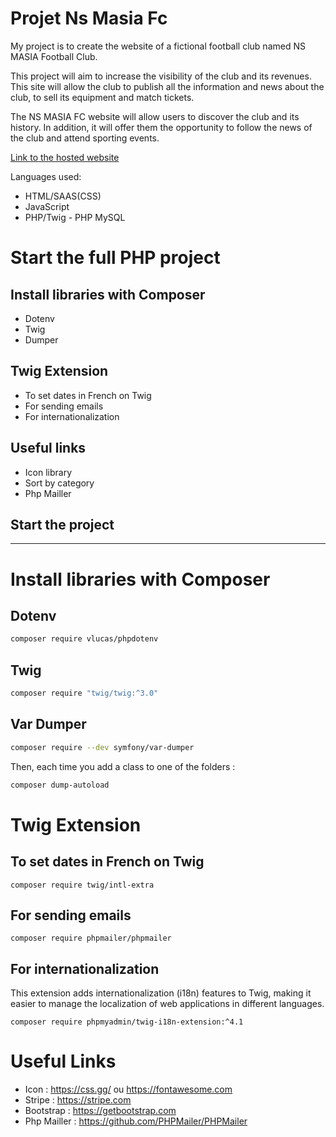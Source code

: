 # Projet Ns Masia Fc

My project is to create the website of a fictional football club named NS MASIA Football Club.

This project will aim to increase the visibility of the club and its revenues. This site will allow the club to publish all the information and news about the club, to sell its equipment and match tickets.

The NS MASIA FC website will allow users to discover the club and its history. In addition, it will offer them the opportunity to follow the news of the club and attend sporting events.

<a href="https://nsmasiafc.alwaysdata.net">Link to the hosted website</a><br>

Languages used:
* HTML/SAAS(CSS)
* JavaScript 
* PHP/Twig - PHP MySQL

# Start the full PHP project

## Install libraries with Composer

- Dotenv
- Twig
- Dumper

## Twig Extension

- To set dates in French on Twig
- For sending emails
- For internationalization

## Useful links

- Icon library 
- Sort by category
- Php Mailler

## Start the project

---

# Install libraries with Composer

## Dotenv

```sh
composer require vlucas/phpdotenv
```

## Twig

```sh
composer require "twig/twig:^3.0"
```

## Var Dumper

```sh
composer require --dev symfony/var-dumper
```

<p>Then, each time you add a class to one of the folders :</p>

```sh
composer dump-autoload
```
# Twig Extension

## To set dates in French on Twig

```
composer require twig/intl-extra
```

## For sending emails

```
composer require phpmailer/phpmailer
```

## For internationalization

This extension adds internationalization (i18n) features to Twig, making it easier to manage the localization of web applications in different languages.

```
composer require phpmyadmin/twig-i18n-extension:^4.1
```

# Useful Links

- Icon : https://css.gg/ ou https://fontawesome.com
- Stripe : https://stripe.com
- Bootstrap : https://getbootstrap.com
- Php Mailler : https://github.com/PHPMailer/PHPMailer
